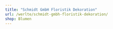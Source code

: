 ```yaml
---
title: "Schmidt GmbH Floristik Dekoration"
url: /werlte/schmidt-gmbh-floristik-dekoration/
shop: Blumen
---
```

